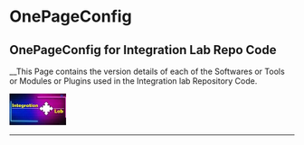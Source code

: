 # OnePageConfig
## OnePageConfig for Integration Lab Repo Code
__This Page contains the version details of each of the Softwares or Tools or Modules or Plugins used in the Integration lab Repository Code.

![Ilab](https://github.com/harsha-vardhan-n/My_Sample/blob/main/Ilab.jpg)

________________________________________________________________________________
